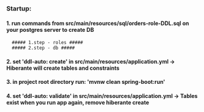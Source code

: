 ### Startup: ###
#### 1. run commands from src/main/resources/sql/orders-role-DDL.sql on your postgres server to create DB ####
      ##### 1.step - roles #####
      ##### 2.step - db #####
#### 2. set 'ddl-auto: create' in src/main/resources/application.yml -> Hiberante will create tables and constraints ####
#### 3. in project root directory run: 'mvnw clean spring-boot:run' ####
#### 4. set 'ddl-auto: validate' in src/main/resources/application.yml -> Tables exist when you run app again, remove hiberante create ####
